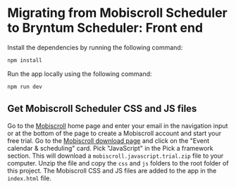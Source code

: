 # Migrating from Mobiscroll Scheduler to Bryntum Scheduler: Front end

Install the dependencies by running the following command:

```bash
npm install
```

Run the app locally using the following command:

```bash
npm run dev
```

## Get Mobiscroll Scheduler CSS and JS files

Go to the [Mobiscroll](https://mobiscroll.com/) home page and enter your email in the navigation input or at the bottom of the page to create a Mobiscroll account and start your free trial. Go to the [Mobiscroll download page](https://download.mobiscroll.com) and click on the "Event calendar & scheduling" card. Pick "JavaScript" in the Pick a framework section. This will download a `mobiscroll.javascript.trial.zip` file to your computer. Unzip the file and copy the `css` and `js` folders to the root folder of this project. The Mobiscroll CSS and JS files are added to the app in the `index.html` file.